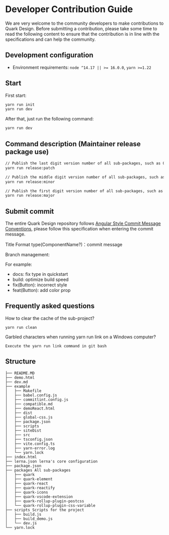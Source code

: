# Developer Contribution Guide

We are very welcome to the community developers to make contributions to Quark Design. Before submitting a contribution, please take some time to read the following content to ensure that the contribution is in line with the specifications and can help the community.

## Development configuration

- Environment requirements: `node ^14.17 || >= 16.0.0`, `yarn >=1.22`

## Start

First start:

```bash
yarn run init
yarn run dev
```

After that, just run the following command:

```bash
yarn run dev
```

## Command description (Maintainer release package use)

```bash
// Publish the last digit version number of all sub-packages, such as 0.0.1 -> 0.0.2,
yarn run release:patch

// Publish the middle digit version number of all sub-packages, such as 0.0.1 -> 0.1.0,
yarn run release:minor

// Publish the first digit version number of all sub-packages, such as 0.0.1 -> 1.0.0,
yarn run release:major
```

## Submit commit

The entire Quark Design repository follows [Angular Style Commit Message Conventions](https://gist.github.com/stephenparish/9941e89d80e2bc58a153), please follow this specification when entering the commit message.

Title Format
type(ComponentName?)：commit message

Branch management:

For example:

- docs: fix type in quickstart
- build: optimize build speed
- fix(Button): incorrect style
- feat(Button): add color prop

## Frequently asked questions

How to clear the cache of the sub-project?

```
yarn run clean
```

Garbled characters when running yarn run link on a Windows computer?

```
Execute the yarn run link command in git bash
```

## Structure

```
├── README.MD
├── demo.html
├── dev.md
├── example
│   ├── Makefile
│   ├── babel.config.js
│   ├── commitlint.config.js
│   ├── compatible.md
│   ├── demoReact.html
│   ├── dist
│   ├── global-css.js
│   ├── package.json
│   ├── scripts
│   ├── siteDist
│   ├── src
│   ├── tsconfig.json
│   ├── vite.config.ts
│   ├── yarn-error.log
│   └── yarn.lock
├── index.html
├── lerna.json lerna's core configuration
├── package.json
├── packages All sub-packages
│   ├── quark
│   ├── quark-element
│   ├── quark-react
│   ├── quark-reactify
│   ├── quark-icons
│   ├── quark-vscode-extension
│   ├── quark-rollup-plugin-postcss
│   └── quark-rollup-plugin-css-variable
├── scripts Scripts for the project
│   ├── build.js
│   ├── build_demo.js
│   └── dev.js
└── yarn.lock
```
